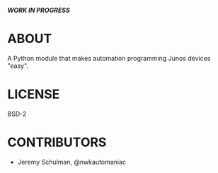 ___WORK IN PROGRESS___

# ABOUT

A Python module that makes automation programming Junos devices "easy".

# LICENSE

  BSD-2
  
# CONTRIBUTORS

  - Jeremy Schulman, @nwkautomaniac
